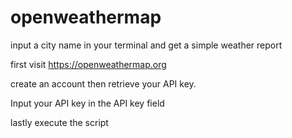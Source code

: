 # openweathermap
input a city name in your terminal and get a simple weather report

first visit https://openweathermap.org

create an account then retrieve your API key.

Input your API key in the API key field 

lastly execute the script
